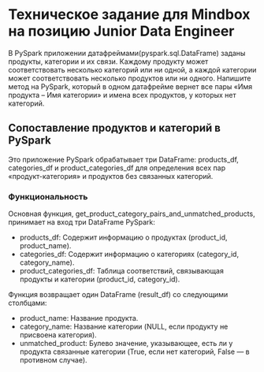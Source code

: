 # Техническое задание для Mindbox на позицию Junior Data Engineer
В PySpark приложении датафреймами(pyspark.sql.DataFrame) заданы продукты, категории и их связи. Каждому продукту может соответствовать несколько категорий или ни одной, а каждой категории может соответствовать несколько продуктов или ни одного. 
Напишите метод на PySpark, который в одном датафрейме вернет все пары «Имя продукта – Имя категории» и имена всех продуктов, у которых нет категорий.
## Сопоставление продуктов и категорий в PySpark

Это приложение PySpark обрабатывает три DataFrame: products_df, categories_df и product_categories_df для определения всех пар «продукт-категория» и продуктов без связанных категорий.

### Функциональность

Основная функция, get_product_category_pairs_and_unmatched_products, принимает на вход три DataFrame PySpark:

- products_df: Содержит информацию о продуктах (product_id, product_name).
- categories_df: Содержит информацию о категориях (category_id, category_name).
- product_categories_df: Таблица соответствий, связывающая продукты и категории (product_id, category_id).

Функция возвращает один DataFrame (result_df) со следующими столбцами:

- product_name: Название продукта.
- category_name: Название категории (NULL, если продукту не присвоена категория).
- unmatched_product: Булево значение, указывающее, есть ли у продукта связанные категории (True, если нет категорий, False — в противном случае).
